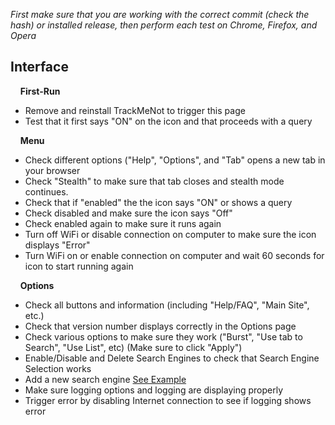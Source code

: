 
_First make sure that you are working with the correct commit (check the hash) or installed release, then perform each test on Chrome, Firefox, and Opera_

## Interface

&nbsp;&nbsp;&nbsp;&nbsp;<b>First-Run</b>
- Remove and reinstall TrackMeNot to trigger this page
- Test that it first says "ON" on the icon and that proceeds with a query

&nbsp;&nbsp;&nbsp;&nbsp;<b>Menu</b>
- Check different options ("Help", "Options", and "Tab" opens a new tab in your browser
- Check "Stealth" to make sure that tab closes and stealth mode continues.
- Check that if "enabled" the the icon says "ON" or shows a query
- Check disabled and make sure the icon says "Off"
- Check enabled again to make sure it runs again
- Turn off WiFi or disable connection on computer to make sure the icon displays "Error"
- Turn WiFi on or enable connection on computer and wait 60 seconds for icon to start running again

&nbsp;&nbsp;&nbsp;&nbsp;<b>Options</b>
- Check all buttons and information (including "Help/FAQ", "Main Site", etc.)
- Check that version number displays correctly in the Options page
- Check various options to make sure they work ("Burst", "Use tab to Search", "Use List", etc) (Make sure to click "Apply")
- Enable/Disable and Delete Search Engines to check that Search Engine Selection works
- Add a new search engine [See Example](http://www.cs.nyu.edu/trackmenot/faq.html#newsearchengine)
- Make sure logging options and logging are displaying properly
- Trigger error by disabling Internet connection to see if logging shows error
